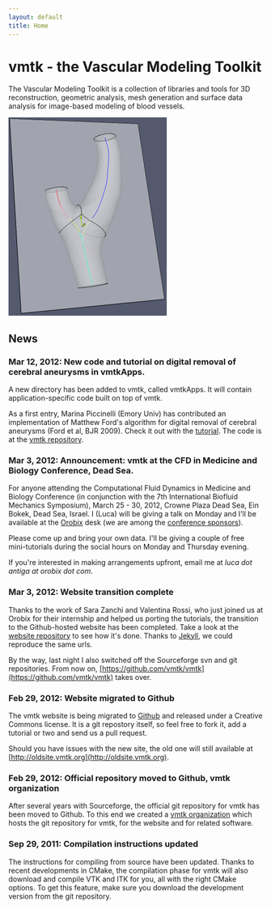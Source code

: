 ```yaml
---
layout: default
title: Home
---
```


vmtk - the Vascular Modeling Toolkit
====================================

The Vascular Modeling Toolkit is a collection of libraries and tools for 3D reconstruction, geometric analysis, mesh generation and surface data analysis for image-based modeling of blood vessels.

![](/media/Main/vmtk_geometry.png)

## News

### Mar 12, 2012: New code and tutorial on digital removal of cerebral aneurysms in vmtkApps. 

A new directory has been added to vmtk, called vmtkApps. It will contain application-specific code built on top of vmtk.

As a first entry, Marina Piccinelli (Emory Univ) has contributed an implementation of Matthew Ford's algorithm for digital removal of cerebral aneurysms (Ford et al, BJR 2009). Check it out with the [tutorial](/Tutorials/ParentVesselReconstruction/). The code is at the [vmtk repository](https://github.com/vmtk/vmtk).

### Mar 3, 2012: Announcement: vmtk at the CFD in Medicine and Biology Conference, Dead Sea. 

For anyone attending the Computational Fluid Dynamics in Medicine and Biology Conference (in conjunction with the 7th International Biofluid Mechanics Symposium), March 25 - 30, 2012, Crowne Plaza Dead Sea, Ein Bokek, Dead Sea, Israel. I (Luca) will be giving a talk on Monday and I'll be available at the [Orobix](http://www.orobix.com) desk (we are among the [conference sponsors](http://www.engconfintl.org/12adsponsors.html)).

Please come up and bring your own data. I'll be giving a couple of free mini-tutorials during the social hours on Monday and Thursday evening. 

If you're interested in making arrangements upfront, email me at *luca dot antiga at orobix dot com*.

### Mar 3, 2012: Website transition complete

Thanks to the work of Sara Zanchi and Valentina Rossi, who just joined us at Orobix for their internship and helped us porting the tutorials, the transition to the Github-hosted website has been completed. Take a look at the [website repository](https://github.com/vmtk/vmtk.github.com) to see how it's done. Thanks to [Jekyll](https://github.com/mojombo/jekyll), we could reproduce the same urls.

By the way, last night I also switched off the Sourceforge svn and git repositories. From now on, [https://github.com/vmtk/vmtk](https://github.com/vmtk/vmtk) takes over.

### Feb 29, 2012: Website migrated to Github

The vmtk website is being migrated to [Github](https://github.com/vmtk/vmtk.github.com) and released under a Creative Commons license. It is a git repostory itself, so feel free to fork it, add a tutorial or two and send us a pull request.

Should you have issues with the new site, the old one will still available at [http://oldsite.vmtk.org](http://oldsite.vmtk.org).

### Feb 29, 2012: Official repository moved to Github, vmtk organization

After several years with Sourceforge, the official git repository for vmtk has been moved to Github. To this end we created a [vmtk organization](https://github.com/vmtk) which hosts the git repository for vmtk, for the website and for related software.

### Sep 29, 2011: Compilation instructions updated

The instructions for compiling from source have been updated. Thanks to recent developments in CMake, the compilation phase for vmtk will also download and compile VTK and ITK for you, all with the right CMake options. To get this feature, make sure you download the development version from the git repository.

